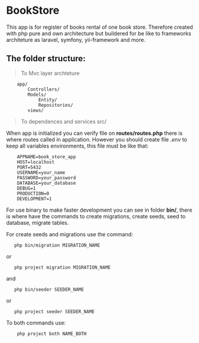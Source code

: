 # BookStore

   This app is for register of books rental of one book store. Therefore created with php
pure and own architecture but buildered for be like to frameworks architeture as laravel,
symfony, yii-framework and more.

  ## The folder structure:
    
  >  To Mvc layer archteture

        app/
            Controllers/
            Models/
                Entity/
                Repositories/
            views/

  >  To dependences and services
    src/


   When app is initialized you can verify file on **routes/routes.php** there is where routes
called in application. However you should create file *.env* to keep all variables environments,
this file must be like that:

        APPNAME=book_store_app
        HOST=localhost
        PORT=5432
        USERNAME=your_name
        PASSWORD=your_password
        DATABASE=your_database
        DEBUG=1
        PRODUCTION=0
        DEVELOPMENT=1

   For use binary to make faster development you can see in folder **bin/**, there is where have
the commands to create migrations, create seeds, seed to database, migrate tables.

For create seeds and migrations use the command:

       php bin/migration MIGRATION_NAME

or

       php project migration MIGRATION_NAME
and

       php bin/seeder SEEDER_NAME
or

       php project seeder SEEDER_NAME

To both commands use:

        php project both NAME_BOTH
